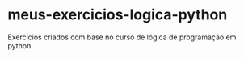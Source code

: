# meus-exercicios-logica-python
Exercícios criados com base no curso de lógica de programação em python.
